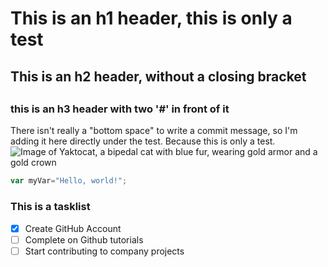 # <h1> This is an h1 header, this is only a test</h1> 
## <h2> This is an h2 header, without a closing bracket
## <h3> this is an h3 header with two '#' in front of it
There isn't really a "bottom space" to write a commit message, so I'm adding it here directly under the test. Because this is only a test.
![Image of Yaktocat, a bipedal cat with blue fur, wearing gold armor and a gold crown](https://octodex.github.com/images/yaktocat.png)

``` javascript
var myVar="Hello, world!";
```
### <h3> This is a tasklist
- [X] Create GitHub Account
- [ ] Complete on Github tutorials
- [ ] Start contributing to company projects

